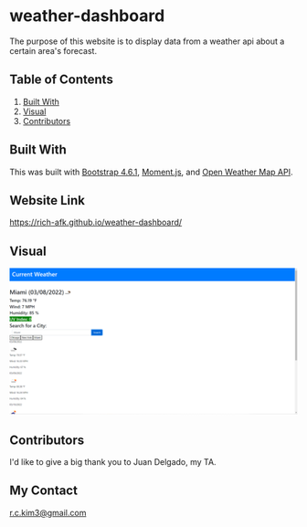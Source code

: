 # weather-dashboard

The purpose of this website is to display data from a weather api about a certain area's forecast.

## Table of Contents
1. [Built With](#built-with)
2. [Visual](#visual)
3. [Contributors](#contributors)

## Built With

This was built with [Bootstrap 4.6.1](https://getbootstrap.com/docs/4.6/getting-started/introduction/), [Moment.js](https://momentjs.com/), and [Open Weather Map API](https://openweathermap.org/api).

## Website Link

https://rich-afk.github.io/weather-dashboard/

## Visual

![visual](./readMeImg.png)

## Contributors

I'd like to give a big thank you to Juan Delgado, my TA.

## My Contact

r.c.kim3@gmail.com